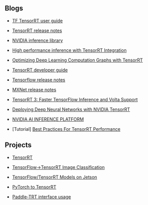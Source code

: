 ## Blogs

- [TF TensorRT user guide](https://docs.nvidia.com/deeplearning/frameworks/tf-trt-user-guide/index.html)

- [TensorRT release notes](https://docs.nvidia.com/deeplearning/sdk/tensorrt-release-notes/index.html)

- [NVIDIA inference library](https://docs.nvidia.com/deeplearning/sdk/index.html#inference)

- [High performance inference with TensorRT Integration](https://blog.tensorflow.org/2019/06/high-performance-inference-with-TensorRT.html)

- [Optimizing Deep Learning Computation Graphs with TensorRT](https://mxnet.apache.org/api/python/docs/tutorials/performance/backend/tensorrt/tensorrt.html)

- [TensorRT developer guide](https://docs.nvidia.com/deeplearning/sdk/pdf/TensorRT-Developer-Guide.pdf)

- [Tensorflow release notes](https://docs.nvidia.com/deeplearning/frameworks/tensorflow-release-notes/)

- [MXNet release notes](https://docs.nvidia.com/deeplearning/frameworks/mxnet-release-notes/)

- [TensorRT 3: Faster TensorFlow Inference and Volta Support](https://devblogs.nvidia.com/tensorrt-3-faster-tensorflow-inference/)

- [Deploying Deep Neural Networks with NVIDIA TensorRT](https://devblogs.nvidia.com/deploying-deep-learning-nvidia-tensorrt/)

- [NVIDIA AI INFERENCE PLATFORM](https://www.nvidia.com/en-us/deep-learning-ai/solutions/inference-platform/)

- [Tutorial] [Best Practices For TensorRT Performance](https://docs.nvidia.com/deeplearning/sdk/tensorrt-best-practices/)

## Projects

- [TensorRT](https://github.com/NVIDIA/TensorRT/)

- [TensorFlow->TensorRT Image Classification](https://github.com/NVIDIA-AI-IOT/tf_to_trt_image_classification)

- [TensorFlow/TensorRT Models on Jetson](https://github.com/NVIDIA-AI-IOT/tf_trt_models)

- [PyTorch to TensorRT](https://github.com/NVIDIA-AI-IOT/torch2trt)

- [Paddle-TRT interface usage
](https://www.paddlepaddle.org.cn/documentation/docs/en/advanced_guide/performance_improving/inference_improving/paddle_tensorrt_infer_en.html)
